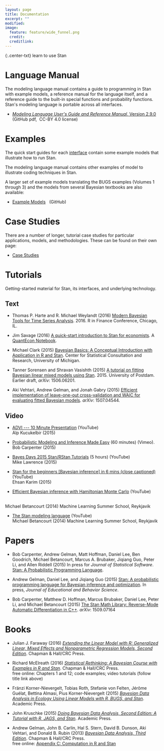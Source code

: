```yaml
---
layout: page
title: Documentation
excerpt: ""
modified:
image:
  feature: feature/wide_funnel.png
  credit:
  creditlink:
---
```


{:.center-txt}
learn to use Stan

# Language Manual

The modeling language manual contains a guide to programming in Stan
with example models, a reference manual for the language itself, and a
reference guide to the built-in special functions and probability
functions.  Stan's modeling language is portable across all
interfaces.

* <p>
  <a href="https://github.com/stan-dev/stan/releases/download/v2.9.0/stan-reference-2.9.0.pdf"><i>Modeling Language User's Guide and Reference Manual</i>, Version 2.9.0</a>
  <br />
  <span class="note">(GitHub pdf,&nbsp; CC-BY 4.0 license)</span>
  </p>


# Examples

The quick start guides for each [interface](/interfaces/) contain some
example models that illustrate how to run Stan.

The modeling language manual contains other examples of model to
illustrate coding techniques in Stan.

A larger set of example models translating the BUGS examples (Volumes
1 through 3) and the models from several Bayesian textbooks are also
available:

* <p>
  <a href="https://github.com/stan-dev/example-models/wiki">Example Models</a>
  &nbsp; <span class="note">(GitHub)</span>
  </p>


# Case Studies


There are a number of longer, tutorial case studies for particular
applications, models, and methodologies.  These can be found on their
own page:

* <p>
  <a href="case-studies.html">Case Studies</a>
  </p>

# Tutorials

Getting-started material for Stan, its interfaces, and underlying
technology.

## Text

* Thomas P. Harte and R. Michael Weylandt (2016) [Modern Bayesian Tools for Time Series Analysis](http://tharte.github.io/mbt/). 2016. R in Finance Conference, Chicago, IL.

* Jim Savage (2016) [A quick-start introduction to Stan for economists](http://nbviewer.jupyter.org/github/QuantEcon/QuantEcon.notebooks/blob/master/IntroToStan_basics_workflow.ipynb).  A [QuantEcon Notebook](http://quantecon.org/notebooks.html).

* Michael Clark (2015) [Bayesian Basics: A Conceptual Introduction with Application in R and Stan](https://sites.google.com/a/umich.edu/micl/miscfiles/IntroBayes.pdf).  Center for Statistical Consultation and Research, University of Michigan.

* Tanner Sorensen and Shravan Vasishth (2015) [A tutorial on fitting Bayesian linear mixed models using Stan](http://www.ling.uni-potsdam.de/~vasishth/statistics/BayesLMMs.html). 2015.  University of Postdam.  Earlier draft, <i>arXiv</i>: 1506.06201.

*  Aki Vehtari, Andrew Gelman, and Jonah Gabry (2015) [Efficient implementation of leave-one-out cross-validation and WAIC for evaluating fitted Bayesian models](http://arxiv.org/abs/1507.04544). <i>arXiv</i>: 1507.04544.



## Video

* <a class="external" href="https://youtu.be/95bpsWr1lJ8">ADVI --- 10
  Minute Presentation</a>  <span class="note">(YouTube)</span>
  <br />
  Alp Kucukelbir (2015)

* <a class="external" href="https://vimeo.com/132156595">Probabilistic
  Modeling and Inference Made Easy</a> (60 minutes) <span class="note">(Vimeo)</span>.
  <br />
  Bob Carpenter (2015)

*  <a class="external"
    href="https://www.youtube.com/playlist?list=PLu77iLvsj_GPoC6tTw01EP1Tcr2I6zEm8">Bayes Days 2015 Stan/RStan Tutorials</a> (5 hours)
    <span class="note">(YouTube)</span>
    <br />
    Mike Lawrence (2015)

* <a class="external"
    href="https://www.youtube.com/watch?v=tLprFqSWS1w">Stan
    for the beginners [Bayesian inference] in 6 mins (close captioned)</a>
    <span class="note">(YouTube)</span>
    <br />
    Ehsan Karim (2015)

*  [Efficient Bayesian inference with Hamiltonian Monte Carlo](https://www.youtube.com/watch?v=pHsuIaPbNbY)
  <span class="note">(YouTube)</span>
  <br />
  Michael Betancourt (2014) Machine Learning Summer School, Reykjavik

*  [The Stan modeling language](https://www.youtube.com/watch?v=xWQpEAyI5s8)
    <span class="note">(YouTube)</span>
    <br />
    Michael Betancourt (2014) Machine Learning Summer School, Reykjavik


# Papers

* Bob Carpenter, Andrew Gelman, Matt Hoffman, Daniel Lee, Ben Goodrich, Michael Betancourt, Marcus A. Brubaker, Jiqiang Guo, Peter Li, and Allen Riddell (2015) In press for <i>Journal of Statistical Software</i>. [Stan: A Probabilistic Programming Language](http://www.stat.columbia.edu/~gelman/research/published/stan-paper-revision-feb2015.pdf).

* Andrew Gelman, Daniel Lee, and Jiqiang Guo (2015) [Stan: A probabilistic programming language for Bayesian inference and optimization](http://www.stat.columbia.edu/~gelman/research/published/stan_jebs_2.pdf). In press, <i>Journal of Educational and Behavior Science</i>.

* Bob Carpenter, Matthew D. Hoffman, Marcus Brubaker, Daniel Lee, Peter Li, and Michael Betancourt (2015) [The Stan Math Library: Reverse-Mode Automatic Differentiation in C++](http://arxiv.org/abs/1509.07164).  <i>arXiv</i>: 1509.07164




# Books

* Julian J. Faraway (2016) [<i>Extending the Linear Model with R:
  Generalized Linear, Mixed Effects and Nonparametric Regression
  Models, Second
  Edition</i>](http://www.maths.bath.ac.uk/~jjf23/ELM/index.html). Chapman
  &amp; Hall/CRC Press.

* Richard McElreath (2016) [<i>Statistical Rethinking: A Bayesian
  Course with Examples in R and
  Stan</i>](http://xcelab.net/rm/statistical-rethinking/). Chapman
  &amp; Hall/CRC Press.  <br /> free online: Chapters 1 and 12; code
  examples; video tutorials (follow title link above)

* Fränzi Korner-Nievergelt, Tobias Roth, Stefanie von Felten, Jérôme
  Guélat, Bettina Almasi, Pius Korner-Nievergelt (2015) [<i>Bayesian
  Data Analysis in Ecology Using Linear Models with R, BUGS, and
  Stan</i>](http://www.amazon.com/Bayesian-Analysis-Ecology-Linear-Models-ebook/dp/B00W18O078).
  Academic Press.

* John Kruschke (2015) [<i>Doing Bayesian Data Analysis, Second
  Edition: A Tutorial with R, JAGS, and
  Stan</i>](http://www.amazon.com/Doing-Bayesian-Data-Analysis-Second/dp/0124058884).
  Academic Press.

* Andrew Gelman, John B. Carlin, Hal S. Stern, David B. Dunson, Aki
  Vehtari, and Donald B. Rubin (2013) [<i>Bayesian Data Analysis,
  Third Edition</i>](http://www.amazon.com/gp/product/1439840954).
  Chapman &amp; Hall/CRC Press. <br /> free online: [Appendix C:
  Computation in R and
  Stan](http://www.stat.columbia.edu/~gelman/book/software.pdf)

